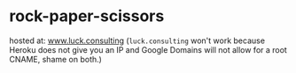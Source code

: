 # rock-paper-scissors

hosted at: www.luck.consulting (`luck.consulting` won't work because Heroku does not give you an IP and Google Domains will not allow for a root CNAME, shame on both.)
